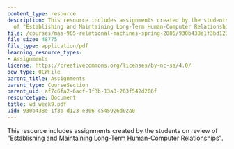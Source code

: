 ```yaml
---
content_type: resource
description: This resource includes assignments created by the students on review
  of "Establishing and Maintaining Long-Term Human-Computer Relationships".
file: /courses/mas-965-relational-machines-spring-2005/930b438e1f3bd123e306c545926d02a0_wd_week9.pdf
file_size: 48775
file_type: application/pdf
learning_resource_types:
- Assignments
license: https://creativecommons.org/licenses/by-nc-sa/4.0/
ocw_type: OCWFile
parent_title: Assignments
parent_type: CourseSection
parent_uid: af7c6fa2-6acf-1f3b-13a3-263f542d206f
resourcetype: Document
title: wd_week9.pdf
uid: 930b438e-1f3b-d123-e306-c545926d02a0
---
```

This resource includes assignments created by the students on review of "Establishing and Maintaining Long-Term Human-Computer Relationships".